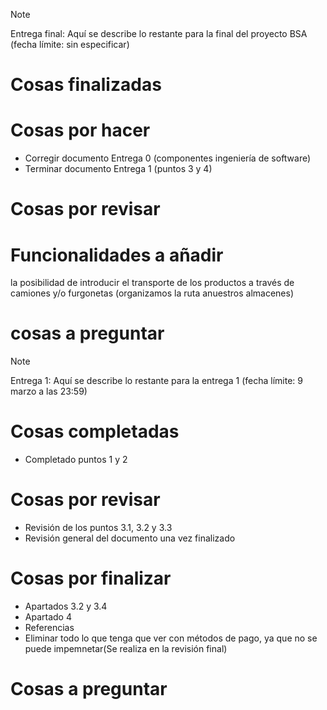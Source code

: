 >[!NOTE]
> Entrega final: Aquí se describe lo restante para la final del proyecto BSA (fecha límite: sin especificar)

# Cosas finalizadas

# Cosas por hacer 
  - Corregir documento Entrega 0 (componentes ingeniería de software)
  - Terminar documento Entrega 1 (puntos 3 y 4)

# Cosas por revisar

# Funcionalidades a añadir
la posibilidad de introducir el transporte de los productos a través de camiones y/o furgonetas (organizamos la ruta anuestros almacenes)

# cosas a preguntar 

>[!NOTE]
> Entrega 1: Aquí se describe lo restante para la entrega 1 (fecha límite: 9 marzo a las 23:59)

# Cosas completadas
  - Completado puntos 1 y 2

# Cosas por revisar
- Revisión de los puntos 3.1, 3.2 y 3.3
- Revisión general del documento una vez finalizado

# Cosas por finalizar
- Apartados 3.2 y 3.4
- Apartado 4
- Referencias
- Eliminar todo lo que tenga que ver con métodos de pago, ya que no se puede impemnetar(Se realiza en la revisión final)
  
# Cosas a preguntar 
